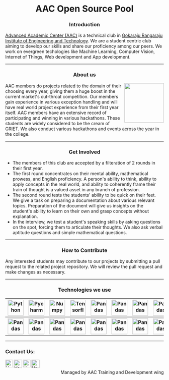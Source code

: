 <h1 align="center">AAC Open Source Pool</h1>

<h3 align="center">Introduction</h3>
<a href="https://www.aacgriet.com/"> Advanced Academic Center (AAC)</a> is a technical club in <a href="https://www.griet.ac.in/"> Gokaraju Rangaraju Institute of Engineering and Technology</a>. We are a student centric club aiming to develop our skills and share our proficiency among our peers. We work on evergreen techologies like Machine Learning, Computer Vision, Internet of Things, Web development and App development.
<hr>
<h3 align="center">About us</h3>
<p align="left">
  <img src="https://www.aacgriet.com/static/logo-e912706e1a0d72a99a1b86c4fe829197.png" align="right" width="125px" height="125px">
AAC members do projects related to the domain of their choosing every year, giving them a huge boost in the current market's cut-throat competition. Our members gain experience in various exception handling and will have real world project experience from their first year itself. AAC members have an extensive record of participating and winning in various hackathons. These students are widely considered to be the cream of GRIET. We also conduct various hackathons and events across the year in the college. 
</p>
<hr>
<h3 align="center">Get Involved</h3>
<ul>
  <li>The members of this club are accepted by a filteration of 2 rounds in their first year.</li>
  <li>The first round concentrates on their mental ability, mathematical prowess, and English proficiency. A person's ability to think, ability to apply concepts in the real world, and ability to coherently frame their train of thought is a valued asset in any branch of profession.</li>
  <li>The second round tests the students' ability to be quick on their feet. We give a task on preparing a documentation about various relevant topics. Preparation of the document will give us insights on the student's ability to learn on their own and grasp concepts without explanation.</li>
  <li>In the interview, we test a student's speaking skills by asking questions on the spot, forcing them to articulate their thoughts. We also ask verbal aptitude questions and simple mathematical questions.</li>
</ul>
<hr>
<h3 align="center">How to Contribute</h3>
Any interested students may contribute to our projects by submitting a pull request to the related project repository. We will review the pull request and make changes as necessary. 

<hr>
<h3 align="center">Technologies we use</h3>
<table align="center"> 
<tr> 
  <th><img src="https://upload.wikimedia.org/wikipedia/commons/thumb/c/c3/Python-logo-notext.svg/1869px-Python-logo-notext.svg.png" alt="Python" width="50px" height="50px"></th>
   <th><img src="https://upload.wikimedia.org/wikipedia/commons/thumb/1/1d/PyCharm_Icon.svg/2048px-PyCharm_Icon.svg.png" alt="Pycharm" width="50px" height="50px" ></th>
   <th><img src="https://user-images.githubusercontent.com/50221806/86498201-a8bd8680-bd39-11ea-9d08-66b610a8dc01.png" alt="Numpy" width="50px" height="50px" ></th>
   <th><img src="https://upload.wikimedia.org/wikipedia/commons/thumb/2/2d/Tensorflow_logo.svg/1915px-Tensorflow_logo.svg.png" alt="Tensorflow" width="50px" height="50px" ></th>
  <th>
    <img src="https://seeklogo.com/images/P/pandas-logo-776F6D45BB-seeklogo.com.png" alt="Pandas" width="50px" height="50px" >
  </th>
  <th> <img src="https://upload.wikimedia.org/wikipedia/commons/8/87/Arduino_Logo.svg" alt="Pandas" width="50px" height="50px" > </th>
   <th> <img src="https://avatars.githubusercontent.com/u/64278475?s=280&v=4" alt="Pandas" width="50px" height="50px" > </th>
   <th> <img src="https://play-lh.googleusercontent.com/DfEB91KZs7JrOIIufWJHJvZJx7bccODKCDjFD1FH4uS7jPZ2sLl-y-3K27u-GMjydg" alt="Pandas" width="50px" height="50px" > </th>
   <th> <img src="https://dart.dev/assets/shared/dart-logo-for-shares.png?2" alt="Pandas" width="50px" height="50px" > </th>
    <th> <img src="https://w7.pngwing.com/pngs/348/885/png-transparent-flutter-dev-illustration.png" alt="Pandas" width="50px" height="50px" > </th>
    <th> <img src="https://brandslogos.com/wp-content/uploads/images/large/java-logo-1.png" alt="Pandas" width="50px" height="50px" ></th>
    <th> <img src="https://cdn.filestackcontent.com/Lv9BugFSQAutCO785fFa" alt="Pandas" width="50px" height="50px" ></th>
    <th> <img src="https://toppng.com/uploads/preview/react-native-svg-transformer-allows-you-import-svg-aperture-science-innovators-logo-11562851994zqcpwozsvy.png" alt="Pandas" width="50px" height="50px" ></th>
    <th><img src="https://upload.wikimedia.org/wikipedia/commons/thumb/0/01/Created_with_Matplotlib-logo.svg/2048px-Created_with_Matplotlib-logo.svg.png" alt="Python" width="50px" height="50px"></th>

</tr>


<tr>

  <th> <img src="https://w7.pngwing.com/pngs/246/288/png-transparent-firebase-hd-logo.png" alt="Pandas" width="50px" height="50px" ></th>
  <th> <img src="https://w7.pngwing.com/pngs/1005/511/png-transparent-web-development-html-logo-world-wide-web-consortium-create-html-signature-angle-text-rectangle-thumbnail.png" alt="Pandas" width="50px" height="50px" ></th>
  <th> <img src="https://brandslogos.com/wp-content/uploads/images/large/css-logo.png" alt="Pandas" width="50px" height="50px" ></th>
  <th> <img src="https://w1.pngwing.com/pngs/136/126/png-transparent-javascript-logo-angularjs-nodejs-computer-programming-web-development-computer-software-jquery-yellow.png" alt="Pandas" width="50px" height="50px" ></th>
  <th> <img src="https://w7.pngwing.com/pngs/628/224/png-transparent-bootstrap-plain-wordmark-logo-icon.png" alt="Pandas" width="50px" height="50px" ></th>
  <th> <img src="https://w7.pngwing.com/pngs/1014/365/png-transparent-angular-js-full-logo-tech-companies.png" alt="Pandas" width="50px" height="50px" ></th>
  <th> <img src="https://images.ctfassets.net/23aumh6u8s0i/c04wENP3FnbevwdWzrePs/1e2739fa6d0aa5192cf89599e009da4e/nextjs" alt="Pandas" width="50px" height="50px" ></th>
  <th><img src="https://w7.pngwing.com/pngs/956/695/png-transparent-mongodb-original-wordmark-logo-icon-thumbnail.png" alt="Pandas" width="50px" height="50px" > </th>
  <th> <img src="https://w7.pngwing.com/pngs/648/190/png-transparent-figma-logo-tech-companies-thumbnail.png" alt="Pandas" width="50px" height="50px" ></th>
  <th> <img src="https://upload.wikimedia.org/wikipedia/commons/thumb/2/27/PHP-logo.svg/2560px-PHP-logo.svg.png" alt="Pandas" width="50px" height="50px" ></th>
  <th> <img src="https://www.topsqill.com/Upload/Course/637498279774051823.png" alt="Pandas" width="50px" height="50px" ></th>
  <th> <img src="https://github.com/opencv/opencv/wiki/logo/OpenCV_logo_no_text.png" alt="Pandas" width="50px" height="50px" ></th>
  <th> <img src="https://user-images.githubusercontent.com/50221806/86498201-a8bd8680-bd39-11ea-9d08-66b610a8dc01.png" alt="Pandas" width="50px" height="50px" ></th>
  <th> <img src="https://mediapipe.dev/demo/holistic_remote/logo_white.png" alt="Pandas" width="50px" height="50px" ></th>
  
  
</tr>
  

  



</table>
<hr>
<h3>Contact Us:</h3>

<a href="https://www.linkedin.com/school/aac-griet/">
   <img align="left" alt="Venkat Amar | Linkedin" width="24px" src="https://www.vectorlogo.zone/logos/linkedin/linkedin-icon.svg" />
</a>
<a href="mailto:aactechgriet@gmail.com">
    <img align="left" alt="Venkat Amar | Gmail" width="26px" src="https://www.vectorlogo.zone/logos/gmail/gmail-icon.svg" />
</a>
<a href="https://instagram.com/aac_grietofficial?igshid=YTA1Njc0MTg3OQ==">
    <img align="left" alt="Venkat Amar | Instagram" width="24px" src="https://www.vectorlogo.zone/logos/instagram/instagram-icon.svg" />
</a>
<a href="https://github.com/AAC-OSP">
    <img align="left" alt="Venkat Amar | Github" width="26px" src="https://www.vectorlogo.zone/logos/github/github-tile.svg" />
</a>
<br>
<p align="right"> Managed by AAC Training and Development wing</p>








